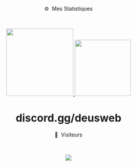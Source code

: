 <p align="center">⚙️ &nbsp;Mes Statistiques</p>
<br>
<p align="center">
<a href="https://github.com/billythegoat356">
  <img height="180em" src="https://github-readme-stats-eight-theta.vercel.app/api?username=deusweb&show_icons=true&theme=react&include_all_commits=true&locale=fr"/>
  <img height="150em" src="https://github-readme-stats-eight-theta.vercel.app/api/top-langs/?username=deusweb&layout=compact&langs_count=8&theme=react&locale=fr"/>
</a>
  
</p>
<h1 align="center">discord.gg/deusweb</h1>
<p align="center">👀 &nbsp;Visiteurs</p>
<br>
<p align="center">
  <img src="https://profile-counter.glitch.me/deusweb/count.svg" />
</p>

#
